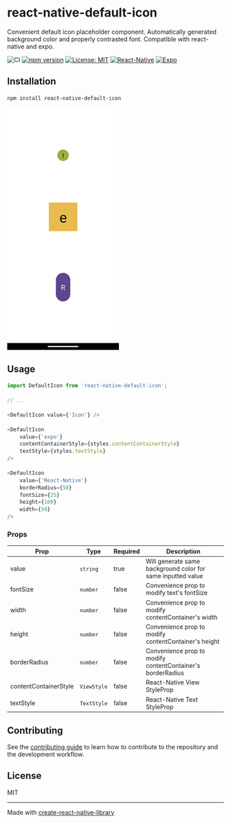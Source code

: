 # react-native-default-icon

Convenient default icon placeholder component. Automatically generated background color and properly contrasted font. Compatible with react-native and expo.

![CI](https://github.com/charlynedsson/react-native-default-icon/actions/workflows/ci.yml/badge.svg) [![npm version](https://badge.fury.io/js/react-native-default-icon.svg)](https://badge.fury.io/js/react-native-default-icon) [![License: MIT](https://img.shields.io/badge/License-MIT-yellow.svg)](https://opensource.org/licenses/MIT) [![React-Native](https://img.shields.io/badge/-React%20Native-grey?style=flat&logo=react)](https://reactnative.dev/) [![Expo](https://img.shields.io/badge/-Expo-informational?style=flat&logo=expo)](https://docs.expo.dev/)


## Installation

```sh
npm install react-native-default-icon
```

![example app](example/assets/example-app.png)

## Usage

```js
import DefaultIcon from 'react-native-default-icon';

// ...

<DefaultIcon value={'Icon'} />      

<DefaultIcon
    value={'expo'}
    contentContainerStyle={styles.contentContainerStyle}
    textStyle={styles.textStyle}
/>

<DefaultIcon
    value={'React-Native'}
    borderRadius={50}
    fontSize={25}    
    height={100}
    width={50}
/>
```

### Props
| Prop | Type | Required | Description |
|------|------|----------|-------------|
|value | `string` | true | Will generate same background color for same inputted value |
|fontSize | `number` | false | Convenience prop to modify text's fontSize |
|width | `number` | false | Convenience prop to modify contentContainer's width |
|height | `number` | false | Convenience prop to modify contentContainer's height |
|borderRadius | `number` | false | Convenience prop to modify contentContainer's borderRadius |
|contentContainerStyle | `ViewStyle` | false | React-Native View StyleProp |
|textStyle | `TextStyle` | false | React-Native Text StyleProp |

## Contributing

See the [contributing guide](CONTRIBUTING.md) to learn how to contribute to the repository and the development workflow.

## License

MIT

---

Made with [create-react-native-library](https://github.com/callstack/react-native-builder-bob)
